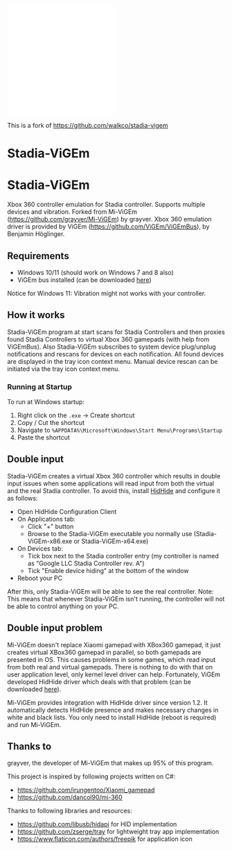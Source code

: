 <img src="res/stadia.svg" alt="drawing" width="250"/>

This is a fork of https://github.com/walkco/stadia-vigem

# Stadia-ViGEm

# Stadia-ViGEm

Xbox 360 controller emulation for Stadia controller. Supports multiple devices and vibration. Forked from Mi-ViGEm (https://github.com/grayver/Mi-ViGEm) by grayver.
Xbox 360 emulation driver is provided by ViGEm (https://github.com/ViGEm/ViGEmBus), by Benjamin Höglinger.

## Requirements
- Windows 10/11 (should work on Windows 7 and 8 also)
- ViGEm bus installed (can be downloaded [here](https://github.com/ViGEm/ViGEmBus/releases))

Notice for Windows 11: Vibration might not works with your controller. 

## How it works

Stadia-ViGEm program at start scans for Stadia Controllers and then proxies found Stadia Controllers to virtual Xbox 360 gamepads (with help from ViGEmBus). Also Stadia-ViGEm subscribes to system device plug/unplug notifications and rescans for devices on each notification.
All found devices are displayed in the tray icon context menu. Manual device rescan can be initiated via the tray icon context menu.

### Running at Startup

To run at Windows startup:

1. Right click on the `.exe` -> Create shortcut
2. Copy / Cut the shortcut
3. Navigate to `%APPDATA%\Microsoft\Windows\Start Menu\Programs\Startup`
4. Paste the shortcut

## Double input

Stadia-ViGEm creates a virtual Xbox 360 controller which results in double input issues when some applications will read input from both the virtual and the real Stadia controller. To avoid this, install [HidHide](https://github.com/ViGEm/HidHide) and configure it as follows:
 - Open HidHide Configuration Client
 - On Applications tab:
   - Click "+" button
   - Browse to the Stadia-ViGEm executable you normally use (Stadia-ViGEm-x86.exe or Stadia-ViGEm-x64.exe)
 - On Devices tab:
   - Tick box next to the Stadia controller entry (my controller is named as "Google LLC Stadia Controller rev. A")
   - Tick "Enable device hiding" at the bottom of the window
 - Reboot your PC

After this, only Stadia-ViGEm will be able to see the real controller. Note: This means that whenever Stadia-ViGEm isn't running, the controller will not be able to control anything on your PC.

## Double input problem
Mi-ViGEm doesn't replace Xiaomi gamepad with XBox360 gamepad, it just creates virtual XBox360 gamepad in parallel, so both gamepads are presented in OS. This causes problems in some games, which read input from both real and virtual gamepads. There is nothing to do with that on user application level, only kernel level driver can help. Fortunately, ViGEm developed HidHide driver which deals with that problem (can be downloaded [here](https://github.com/ViGEm/HidHide/releases)).

Mi-ViGEm provides integration with HidHide driver since version 1.2. It automatically detects HidHide presence and makes necessary changes in white and black lists. You only need to install HidHide (reboot is required) and run Mi-ViGEm.

## Thanks to

grayver, the developer of Mi-ViGEm that makes up 95% of this program.

This project is inspired by following projects written on C#:
- https://github.com/irungentoo/Xiaomi_gamepad
- https://github.com/dancol90/mi-360

Thanks to following libraries and resources:
- https://github.com/libusb/hidapi for HID implementation
- https://github.com/zserge/tray for lightweight tray app implementation
- https://www.flaticon.com/authors/freepik for application icon
